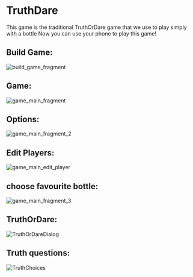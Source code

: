 # TruthDare

This game is the traditional TruthOrDare game that we use to play simply with a bottle 
Now you can use your phone to play this game!


## Build Game: ##

![build_game_fragment](https://user-images.githubusercontent.com/72977857/160382787-1667d74b-ad6c-4c57-96c4-c2b02b4eb5f3.PNG)


## Game: ##
![game_main_fragment](https://user-images.githubusercontent.com/72977857/160382887-7a19fdbc-8dc3-4154-ad20-3b298dd89a9d.PNG)


## Options: ##
![game_main_fragment_2](https://user-images.githubusercontent.com/72977857/160382925-34cf29f3-404a-4014-b09e-ce4070521af1.PNG)

## Edit Players: ##
![game_main_edit_player](https://user-images.githubusercontent.com/72977857/160382995-2236f8d2-0883-45a2-aee4-781859352cad.PNG)


## choose favourite bottle: ##
![game_main_fragment_3](https://user-images.githubusercontent.com/72977857/160383070-74b471ae-bfcc-4d8f-b90d-11e81c9e62bd.PNG)


## TruthOrDare: ##
![TruthOrDareDialog](https://user-images.githubusercontent.com/72977857/160383141-7bef992c-f16b-4f39-b630-5830b3496f4d.PNG)


## Truth questions: ##
![TruthChoices](https://user-images.githubusercontent.com/72977857/160383195-ad80b4d5-a7c8-464c-b9d7-ff96708ed408.PNG)


